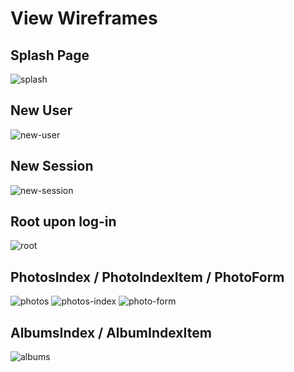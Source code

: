 # View Wireframes

## Splash Page
![splash]

## New User
![new-user]

## New Session
![new-session]

## Root upon log-in
![root]

## PhotosIndex / PhotoIndexItem / PhotoForm
![photos]
![photos-index]
![photo-form]

## AlbumsIndex / AlbumIndexItem
![albums]

[splash]: ./wireframes/app.png
[new-user]: ./wireframes/new_user.png
[new-session]: ./wireframes/new_session.png
[root]: ./wireframes/root.png
[photos]: ./wireframes/root_photos.png
[photos-index]: ./wireframes/photos_index.png
[photo-form]: ./wireframes/photo_form.png
[albums]: ./wireframes/root_albums.png
